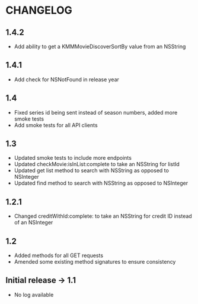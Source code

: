 # CHANGELOG

## 1.4.2
+ Add ability to get a KMMMovieDiscoverSortBy value from an NSString

## 1.4.1
+ Add check for NSNotFound in release year

## 1.4
+ Fixed series id being sent instead of season numbers, added more smoke tests
+ Add smoke tests for all API clients

## 1.3
+ Updated smoke tests to include more endpoints
+ Updated checkMovie:isInList:complete to take an NSString for listId
+ Updated get list method to search with NSString as opposed to NSInteger
+ Updated find method to search with NSString as opposed to NSInteger

## 1.2.1
+ Changed creditWithId:complete: to take an NSString for credit ID instead of an NSInteger

## 1.2
+ Added methods for all GET requests
+ Amended some existing method signatures to ensure consistency

## Initial release -> 1.1 
+ No log available